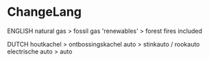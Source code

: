 # ChangeLang
ENGLISH
natural gas > fossil gas
'renewables' > forest fires included

DUTCH
houtkachel > ontbossingskachel
auto > stinkauto / rookauto
electrische auto > auto


